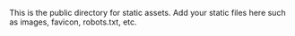 This is the public directory for static assets.
Add your static files here such as images, favicon, robots.txt, etc.
